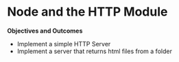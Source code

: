 Node and the HTTP Module
=======

**Objectives and Outcomes**
- Implement a simple HTTP Server
- Implement a server that returns html files from a folder 
